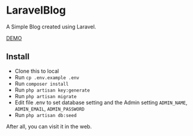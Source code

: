 # LaravelBlog

A Simple Blog created using Laravel.

[DEMO](http://laravelblog.coding.io/ "Demo")

## Install

* Clone this to local
* Run `cp .env.example .env`
* Run `composer install`
* Run `php artisan key:generate`
* Run `php artisan migrate`
* Edit file .env to set database setting and the Admin setting `ADMIN_NAME`, `ADMIN_EMAIL`, `ADMIN_PASSWORD`
* Run `php artisan db:seed`

After all, you can visit it in the web.